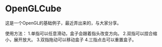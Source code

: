 OpenGLCube
==========
这是一个OpenGL的基础例子，最近弄出来的，与大家分享。

使用方法：
1.单指可以任意滑动，盒子会跟着指头改变方向。
2.双指可以捏合缩小，展开放大。
3.双指拖动可以移动盒子
4.三指点击可以重置盒子。

